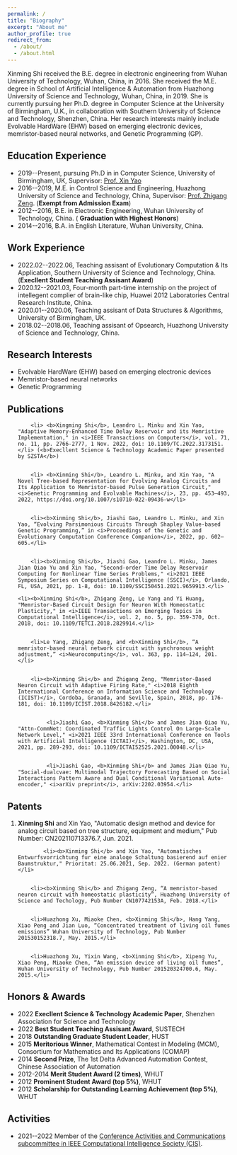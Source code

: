 ```yaml
---
permalink: /
title: "Biography"
excerpt: "About me"
author_profile: true
redirect_from: 
  - /about/
  - /about.html
---
```

Xinming Shi received the B.E. degree in electronic engineering from Wuhan University of Technology, Wuhan, China, in 2016.  She received the M.E. degree in  School of Artificial Intelligence & Automation from Huazhong University of Science and Technology, Wuhan, China, in 2019. She is currently pursuing her Ph.D. degree in Computer Science at the University of Birmingham, U.K., in collaboration with Southern University of Science and Technology, Shenzhen, China. Her research interests mainly include Evolvable HardWare (EHW) based on emerging electronic devices, memristor-based neural networks, and Genetic Programming (GP). 


Education Experience
------
* 2019--Present, pursuing Ph.D in in Computer Science, University of Birmingham, UK, Supervisor: [Prof. Xin Yao](https://www.cs.bham.ac.uk/~xin/)
* 2016--2019, M.E. in Control Science and Engineering, Huazhong University of Science and Technology, China, Supervisor: [Prof. Zhigang Zeng](http://aia.hust.edu.cn/zhigangzeng/). (<b>Exempt from Admission Exam</b>)
* 2012--2016, B.E. in Electronic Engineering, Wuhan University of Technology, China. ( <b>Graduation with Highest Honors</b>)
* 2014--2016, B.A. in English Literature, Wuhan University, China.


Work Experience
------
* 2022.02--2022.06, Teaching assisant of Evolutionary Computation & Its Application, Southern University of Science and Technology, China. (<b>Execllent Student Teaching Assisant Award</b>)
* 2020.12--2021.03, Four-month part-time internship on the project of intellegent complier of brain-like chip, Huawei 2012 Laboratories Central Research Institute, China.
* 2020.01--2020.06, Teaching assisant of Data Structures & Algorithms, University of Birmingham, UK.
* 2018.02--2018.06, Teaching assisant of Opsearch, Huazhong University of Science and Technology, China.


Research Interests
------
* Evolvable HardWare (EHW) based on emerging electronic devices
* Memristor-based neural networks
* Genetic Programming


Publications
------
<ol>
		
		<li> <b>Xingming Shi</b>, Leandro L. Minku and Xin Yao, "Adaptive Memory-Enhanced Time Delay Reservoir and its Memristive Implementation," in <i>IEEE Transactions on Computers</i>, vol. 71, no. 11, pp. 2766-2777, 1 Nov. 2022, doi: 10.1109/TC.2022.3173151.</li> (<b>Execllent Science & Technology Academic Paper presented by SZSTA</b>)
	
		
		<li> <b>Xinming Shi</b>, Leandro L. Minku, and Xin Yao, "A Novel Tree-based Representation for Evolving Analog Circuits and Its Application to Memristor-based Pulse Generation Circuit," <i>Genetic Programming and Evolvable Machines</i>, 23, pp. 453–493, 2022, https://doi.org/10.1007/s10710-022-09436-w</li>
		
		
		<li><b>Xinming Shi</b>, Jiashi Gao, Leandro L. Minku, and Xin Yao, “Evolving Parsimonious Circuits Through Shapley Value-based Genetic Programming,” in <i>Proceedings of the Genetic and Evolutionary Computation Conference Companion</i>, 2022, pp. 602–605.</li>
		
		
		<li><b>Xinming Shi</b>, Jiashi Gao, Leandro L. Minku, James Jian Qiao Yu and Xin Yao, "Second-order Time Delay Reservoir Computing for Nonlinear Time Series Problems," <i>2021 IEEE Symposium Series on Computational Intelligence (SSCI)</i>, Orlando, FL, USA, 2021, pp. 1-8, doi: 10.1109/SSCI50451.2021.9659913.</li>
	
	<li><b>Xinming Shi</b>, Zhigang Zeng, Le Yang and Yi Huang, "Memristor-Based Circuit Design for Neuron With Homeostatic Plasticity," in <i>IEEE Transactions on Emerging Topics in Computational Intelligence</i>, vol. 2, no. 5, pp. 359-370, Oct. 2018, doi: 10.1109/TETCI.2018.2829914.</li>
		
  
  		<li>Le Yang, Zhigang Zeng, and <b>Xinming Shi</b>, “A memristor-based neural network circuit with synchronous weight adjustment,” <i>Neurocomputing</i>, vol. 363, pp. 114–124, 201.</li>
		

	   	<li><b>Xinming Shi</b> and Zhigang Zeng, "Memristor-Based Neuron Circuit with Adaptive Firing Rate," <i>2018 Eighth International Conference on Information Science and Technology (ICIST)</i>, Cordoba, Granada, and Seville, Spain, 2018, pp. 176-181, doi: 10.1109/ICIST.2018.8426182.</li>
		
      
    		 <li>Jiashi Gao, <b>Xinming Shi</b> and James Jian Qiao Yu, "Attn-CommNet: Coordinated Traffic Lights Control On Large-Scale Network Level," <i>2021 IEEE 33rd International Conference on Tools with Artificial Intelligence (ICTAI)</i>, Washington, DC, USA, 2021, pp. 289-293, doi: 10.1109/ICTAI52525.2021.00048.</li>
		
      
    		 <li>Jiashi Gao, <b>Xinming Shi</b> and James Jian Qiao Yu, "Social-dualcvae: Multimodal Trajectory Forecasting Based on Social Interactions Pattern Aware and Dual Conditional Variational Auto-encoder," <i>arXiv preprint</i>, arXiv:2202.03954.</li>
	   

</ol>  

Patents
------
<ol>
		<li><b>Xinming Shi</b> and Xin Yao, "Automatic design method and device for analog circuit based on tree structure, equipment and medium," Pub Number: CN202110713376.7, Jun. 2021.</li>
	
  
    		<li><b>Xinming Shi</b> and Xin Yao, "Automatisches Entwurfsvorrichtung fur eine analoge Schaltung basierend auf enier Baumstruktur," Prioritat: 25.06.2021, Sep. 2022. (German patent)</li>
	
  
		<li><b>Xinming Shi</b> and Zhigang Zeng, “A memristor-based neuron circuit with homeostatic plasticity”, Huazhong University of Science and Techology, Pub Number CN107742153A, Feb. 2018.</li>
		
		
		<li>Huazhong Xu, Miaoke Chen, <b>Xinming Shi</b>, Hang Yang, Xiao Peng and Jian Luo, “Concentrated treatment of living oil fumes emissions” Wuhan University of Technology, Pub Number 201530152318.7, May. 2015.</li>
	
			
		<li>Huazhong Xu, Yixin Wang, <b>Xinming Shi</b>, Xipeng Yu, Xiao Peng, Miaoke Chen, “An emission device of living oil fumes”, Wuhan University of Technology, Pub Number 201520324700.6, May. 2015.</li>
</ol> 


Honors & Awards
------
* 2022 <b>Execllent Science & Technology Academic Paper</b>, Shenzhen Association for Science and Technology
* 2022 <b>Best Student Teaching Assisant Award</b>, SUSTECH
* 2018 <b>Outstanding Graduate Student Leader</b>, HUST
* 2015 <b>Meritorious Winner</b>, Mathematical Contest in Modeling (MCM), Consortium for Mathematics and Its Applications (COMAP)
* 2014 <b>Second Prize</b>, The 1st Delta Advanced Automation Contest, Chinese Association of Automation
* 2012-2014 <b>Merit Student Award (2 times)</b>, WHUT
* 2012 <b>Prominent Student Award (top 5%)</b>, WHUT
* 2012 <b>Scholarship for Outstanding Learning Achievement (top 5%)</b>, WHUT


Activities
------
* 2021--2022 Member of the [Conference Activities and Communications subcommittee in IEEE Computational Intelligence Society (CIS)]( https://cis.ieee.org/conferences/welcome-conferences/conferences-commitee/conference-activities-and-communications).
